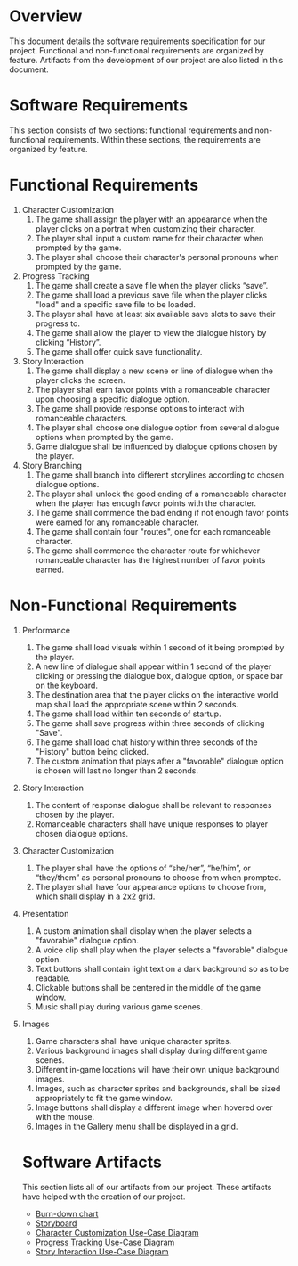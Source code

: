 # Overview
This document details the software requirements specification for our project. Functional and non-functional requirements are organized by feature.
Artifacts from the development of our project are also listed in this document.

# Software Requirements
This section consists of two sections: functional requirements and non-functional requirements. Within these sections, the requirements are
organized by feature.

# Functional Requirements

1. Character Customization
   1. The game shall assign the player with an appearance when the player clicks on a portrait when customizing their character.
   2. The player shall input a custom name for their character when prompted by the game.
   3. The player shall choose their character's personal pronouns when prompted by the game.
2. Progress Tracking
   1. The game shall create a save file when the player clicks “save”.
   2. The game shall load a previous save file when the player clicks "load" and a specific save file to be loaded.
   3. The player shall have at least six available save slots to save their progress to.
   4. The game shall allow the player to view the dialogue history by clicking “History”.
   5. The game shall offer quick save functionality.
3. Story Interaction
   1. The game shall display a new scene or line of dialogue when the player clicks the screen.
   2. The player shall earn favor points with a romanceable character upon choosing a specific dialogue option.
   3. The game shall provide response options to interact with romanceable characters.
   4. The player shall choose one dialogue option from several dialogue options when prompted by the game.
   5. Game dialogue shall be influenced by dialogue options chosen by the player.
4. Story Branching
   1. The game shall branch into different storylines according to chosen dialogue options.
   2. The player shall unlock the good ending of a romanceable character when the player has enough favor points with the character.
   3. The game shall commence the bad ending if not enough favor points were earned for any romanceable character.
   4. The game shall contain four "routes", one for each romanceable character.
   5. The game shall commence the character route for whichever romanceable character has the highest number of favor points earned.

# Non-Functional Requirements

1. Performance
    1. The game shall load visuals within 1 second of it being prompted by the player.
    2. A new line of dialogue shall appear within 1 second of the player clicking or pressing the dialogue box, dialogue option, or space bar on the keyboard.
    3. The destination area that the player clicks on the interactive world map shall load the appropriate scene within 2 seconds.
    4. The game shall load within ten seconds of startup.
    5. The game shall save progress within three seconds of clicking "Save".
    6. The game shall load chat history within three seconds of the "History" button being clicked.
    7. The custom animation that plays after a "favorable" dialogue option is chosen will last no longer than 2 seconds.
2. Story Interaction
    1. The content of response dialogue shall be relevant to responses chosen by the player.
    2. Romanceable characters shall have unique responses to player chosen dialogue options.
3. Character Customization
    1. The player shall have the options of “she/her”, “he/him”, or “they/them” as personal pronouns to choose from when prompted.
    2. The player shall have four appearance options to choose from, which shall display in a 2x2 grid.
4. Presentation
    1. A custom animation shall display when the player selects a "favorable" dialogue option.
    2. A voice clip shall play when the player selects a "favorable" dialogue option.
    3. Text buttons shall contain light text on a dark background so as to be readable.
    4. Clickable buttons shall be centered in the middle of the game window.
    5. Music shall play during various game scenes.
5. Images
   1. Game characters shall have unique character sprites.
   2. Various background images shall display during different game scenes.
   3. Different in-game locations will have their own unique background images.
   4. Images, such as character sprites and backgrounds, shall be sized appropriately to fit the game window.
   5. Image buttons shall display a different image when hovered over with the mouse.
   6. Images in the Gallery menu shall be displayed in a grid.

   # Software Artifacts
   This section lists all of our artifacts from our project. These artifacts have helped with the creation of our project.

   * [Burn-down chart](BurnDownChart10.22.2021.pdf)
   * [Storyboard](artifacts/Storyboard.png)
   * [Character Customization Use-Case Diagram](artifacts/use_case_diagrams/CharacterCustomization.drawio.png)
   * [Progress Tracking Use-Case Diagram](artifacts/use_case_diagramsProgressTracking.drawio.png)
   * [Story Interaction Use-Case Diagram](artifacts/use_case_diagramsStoryInteraction.drawio.png)